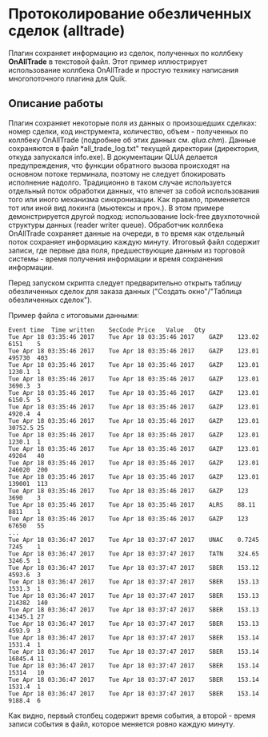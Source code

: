 # Протоколирование обезличенных сделок (alltrade) #

Плагин сохраняет информацию из сделок, полученных по коллбеку **OnAllTrade** в текстовой файл.
Этот пример иллюстрирует использование коллбека OnAllTrade и простую технику написания многопоточного плагина для Quik.

## Описание работы ##

Плагин сохраняет некоторые поля из данных о произошедших сделках: номер сделки, код инструмента, количество, объем -
полученных по коллбеку OnAllTrade (подробнее об этих данных см. *qlua.chm*). Данные сохраняются в файл *all_trade_log.txt"
текущей директории (директория, откуда запускался info.exe). В документации QLUA делается предупреждения, что
функции обратного вызова происходят на основном потоке терминала, поэтому не следует блокировать исполнение надолго.
Традиционно в таком случае используется отдельный поток обработки данных, что влечет за собой использования того или иного
механизма синхронизации. Как правило, применяется тот или иной вид локинга (мьютексы и проч.). В этом примере
демонстрируется другой подход: использование lock-free двухпоточной структуры данных (reader writer queue).
Обработчик коллбека OnAllTrade сохраняет данные на очереди, в то время как отдельный поток сохраняет информацию каждую минуту.
Итоговый файл содержит записи, где первые два поля, предшествующие данным из торговой системы - время
получения информации и время сохранения информации.

Перед запуском скрипта следует предварительно открыть таблицу обезличенных сделок для заказа данных ("Создать окно"/"Таблица обезличенных сделок").

Пример файла с итоговыми данными:
```
Event time	Time written	SecCode	Price	Value	Qty
Tue Apr 18 03:35:46 2017	Tue Apr 18 03:35:46 2017	GAZP	123.02	6151	5
Tue Apr 18 03:35:46 2017	Tue Apr 18 03:35:46 2017	GAZP	123.01	495730	403
Tue Apr 18 03:35:46 2017	Tue Apr 18 03:35:46 2017	GAZP	123.01	1230.1	1
Tue Apr 18 03:35:46 2017	Tue Apr 18 03:35:46 2017	GAZP	123.01	3690.3	3
Tue Apr 18 03:35:46 2017	Tue Apr 18 03:35:46 2017	GAZP	123.01	6150.5	5
Tue Apr 18 03:35:46 2017	Tue Apr 18 03:35:46 2017	GAZP	123.01	4920.4	4
Tue Apr 18 03:35:46 2017	Tue Apr 18 03:35:46 2017	GAZP	123.01	30752.5	25
Tue Apr 18 03:35:46 2017	Tue Apr 18 03:35:46 2017	GAZP	123.01	1230.1	1
Tue Apr 18 03:35:46 2017	Tue Apr 18 03:35:46 2017	GAZP	123.01	49204	40
Tue Apr 18 03:35:46 2017	Tue Apr 18 03:35:46 2017	GAZP	123.01	246020	200
Tue Apr 18 03:35:46 2017	Tue Apr 18 03:35:46 2017	GAZP	123.01	139001	113
Tue Apr 18 03:35:46 2017	Tue Apr 18 03:35:46 2017	GAZP	123	3690	3
Tue Apr 18 03:35:46 2017	Tue Apr 18 03:35:46 2017	ALRS	88.11	8811	1
Tue Apr 18 03:35:46 2017	Tue Apr 18 03:35:46 2017	GAZP	123	67650	55
...
Tue Apr 18 03:36:47 2017	Tue Apr 18 03:37:47 2017	UNAC	0.7245	7245	1
Tue Apr 18 03:36:47 2017	Tue Apr 18 03:37:47 2017	TATN	324.65	3246.5	1
Tue Apr 18 03:36:47 2017	Tue Apr 18 03:37:47 2017	SBER	153.12	4593.6	3
Tue Apr 18 03:36:47 2017	Tue Apr 18 03:37:47 2017	SBER	153.13	1531.3	1
Tue Apr 18 03:36:47 2017	Tue Apr 18 03:37:47 2017	SBER	153.13	214382	140
Tue Apr 18 03:36:47 2017	Tue Apr 18 03:37:47 2017	SBER	153.13	41345.1	27
Tue Apr 18 03:36:47 2017	Tue Apr 18 03:37:47 2017	SBER	153.13	4593.9	3
Tue Apr 18 03:36:47 2017	Tue Apr 18 03:37:47 2017	SBER	153.14	1531.4	1
Tue Apr 18 03:36:47 2017	Tue Apr 18 03:37:47 2017	SBER	153.14	16845.4	11
Tue Apr 18 03:36:47 2017	Tue Apr 18 03:37:47 2017	SBER	153.14	15314	10
Tue Apr 18 03:36:47 2017	Tue Apr 18 03:37:47 2017	SBER	153.14	1531.4	1
Tue Apr 18 03:36:47 2017	Tue Apr 18 03:37:47 2017	SBER	153.14	9188.4	6
```

Как видно, первый столбец содержит время события, а второй - время записи события в файл, которое меняется ровно каждую минуту.
